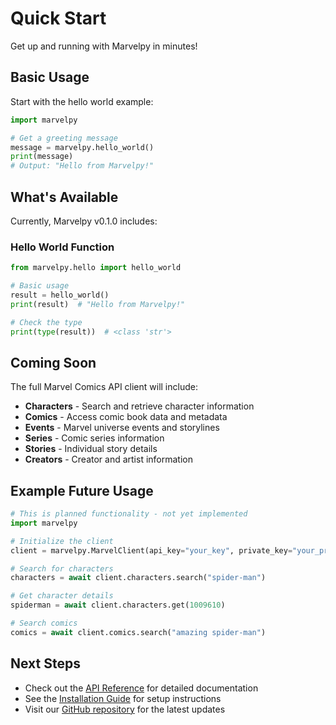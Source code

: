 # Quick Start

Get up and running with Marvelpy in minutes!

## Basic Usage

Start with the hello world example:

```python
import marvelpy

# Get a greeting message
message = marvelpy.hello_world()
print(message)
# Output: "Hello from Marvelpy!"
```

## What's Available

Currently, Marvelpy v0.1.0 includes:

### Hello World Function

```python
from marvelpy.hello import hello_world

# Basic usage
result = hello_world()
print(result)  # "Hello from Marvelpy!"

# Check the type
print(type(result))  # <class 'str'>
```

## Coming Soon

The full Marvel Comics API client will include:

- **Characters** - Search and retrieve character information
- **Comics** - Access comic book data and metadata
- **Events** - Marvel universe events and storylines
- **Series** - Comic series information
- **Stories** - Individual story details
- **Creators** - Creator and artist information

## Example Future Usage

```python
# This is planned functionality - not yet implemented
import marvelpy

# Initialize the client
client = marvelpy.MarvelClient(api_key="your_key", private_key="your_private_key")

# Search for characters
characters = await client.characters.search("spider-man")

# Get character details
spiderman = await client.characters.get(1009610)

# Search comics
comics = await client.comics.search("amazing spider-man")
```

## Next Steps

- Check out the [API Reference](api/hello.md) for detailed documentation
- See the [Installation Guide](installation.md) for setup instructions
- Visit our [GitHub repository](https://github.com/jlgranof/marvelpy) for the latest updates
